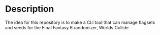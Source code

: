 # Description

The idea for this repository is to make a CLI tool that can manage flagsets and seeds for the Final Fantasy 6 randomizer, Worlds Collide
